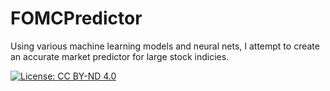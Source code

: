 # FOMCPredictor

Using various machine learning models and neural nets, I attempt to create an accurate market predictor for large stock indicies.

[![License: CC BY-ND 4.0](https://img.shields.io/badge/License-CC%20BY--ND%204.0-lightgrey.svg)](https://creativecommons.org/licenses/by-nd/4.0/)
